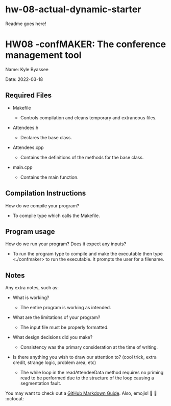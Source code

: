 # hw-08-actual-dynamic-starter
Readme goes here!

# HW08 -confMAKER: The conference management tool 
Name: Kyle Byassee

Date: 2022-03-18

## Required Files
* Makefile
  * Controls compilation and cleans temporary and extraneous files.
  
* Attendees.h
  * Declares the base class.
  
* Attendees.cpp
  * Contains the definitions of the methods for the base class.
  
* main.cpp
  * Contains the main function.


## Compilation Instructions
How do we compile your program?
  * To compile type <make> which calls the Makefile.

## Program usage
How do we run your program?  Does it expect any inputs?
  * To run the program type <make> to compile and make the executable then type <./confmaker> to run the executable.
    It prompts the user for a filename.

## Notes
Any extra notes, such as:
* What is working?
  * The entire program is working as intended.

* What are the limitations of your program?
  * The input file must be properly formatted.

* What design decisions did you make?
  * Consistency was the primary consideration at the time of writing.

* Is there anything you wish to draw our attention to? (cool trick, extra credit, strange logic, problem area, etc)
  * The while loop in the readAttendeeData method requires no priming read to be performed due to the structure of the loop causing a segmentation fault.


You may want to check out a [GitHub Markdown Guide](https://docs.github.com/en/get-started/writing-on-github/getting-started-with-writing-and-formatting-on-github/basic-writing-and-formatting-syntax).  Also, emojis! :tada: :unicorn: :octocat:
